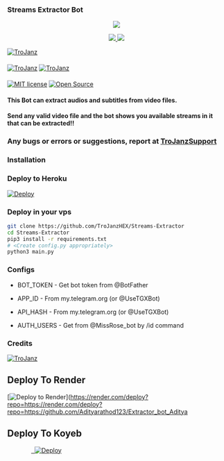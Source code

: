### Streams Extractor Bot

<p align="center">
  <a href="https://www.python.org">
    <img src="http://ForTheBadge.com/images/badges/made-with-python.svg">

  </a>
</p>
<p align="center">
  <a href="https://github.com/TroJanzHEX/Streams-Extractor/stargazers">
    <img src="https://img.shields.io/github/stars/TroJanzHEX/Streams-Extractor?style=social">

  </a>
  
  <a href="https://github.com/TroJanzHEX/Streams-Extractor/fork">
    <img src="https://img.shields.io/github/forks/TroJanzHEX/Streams-Extractor?label=Fork&style=social">

  </a>  
</p>

[![TroJanz](https://img.shields.io/badge/TroJanzHEX-Channel-orange?style=for-the-badge&logo=telegram)](https://telegram.dog/TroJanzHEX)  
ㅤㅤㅤㅤㅤㅤㅤ  
[![TroJanz](https://img.shields.io/badge/TroJanzHEX-Support-red?style=flat&logo=telegram)](https://telegram.dog/TroJanzSupport)  [![TroJanz](https://img.shields.io/badge/TroJanzHEX-Website-red?style=flat&logo=CodersRank)](https://TroJanzHEX.me)  
ㅤㅤㅤㅤㅤㅤㅤ  
[![MIT license](https://img.shields.io/badge/License-MIT-blue?style=flat)](https://github.com/TroJanzHEX/Streams-Extractor/blob/main/COPYING)  [![Open Source](https://badges.frapsoft.com/os/v2/open-source.svg?v=103)](https://github.com/TroJanzHEX/Streams-Extractor)


#### This Bot can extract audios and subtitles from video files.
#### Send any valid video file and the bot shows you available streams in it that can be extracted!!

### Any bugs or errors or suggestions, report at [TroJanzSupport](https://telegram.dog/TroJanzSupport)


### Installation

### Deploy to Heroku
[![Deploy](https://www.herokucdn.com/deploy/button.svg)](https://heroku.com/deploy?template=https://github.com/Raj933955/Streams-Extractor/tree/main)

### Deploy in your vps
```sh
git clone https://github.com/TroJanzHEX/Streams-Extractor
cd Streams-Extractor
pip3 install -r requirements.txt
# <Create config.py appropriately>
python3 main.py
```

### Configs

* BOT_TOKEN  - Get bot token from @BotFather

* APP_ID        - From my.telegram.org (or @UseTGXBot)

* API_HASH      - From my.telegram.org (or @UseTGXBot)

* AUTH_USERS    - Get from @MissRose_bot by /id command

### Credits

[![TroJanz](https://img.shields.io/badge/Pyrogram%20-%23F37626.svg?&style=for-the-badge&logo=telegram&logoColor=white)](https://github.com/pyrogram/pyrogram)


## Deploy To Render                  

[![Deploy to Render](https://render.com/images/deploy-to-render-button.svg)](https://render.com/deploy?repo=https://render.com/deploy?repo=https://github.com/Adityarathod123/Extractor_bot_Aditya


## Deploy To Koyeb
              
<a target="/blank" href="https://app.koyeb.com/deploy?type=git&repository=github.com/Adityarathod123/Extractor_bot_Aditya&branch=heroku&name=Extractor_bot_Aditya" >
  <img src="https://www.koyeb.com/static/images/deploy/button.svg" alt="Deploy"></a>
